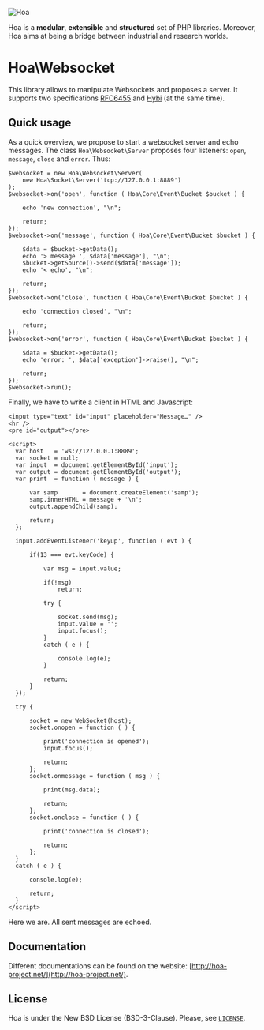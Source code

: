 ![Hoa](http://static.hoa-project.net/Image/Hoa_small.png)

Hoa is a **modular**, **extensible** and **structured** set of PHP libraries.
Moreover, Hoa aims at being a bridge between industrial and research worlds.

# Hoa\Websocket

This library allows to manipulate Websockets and proposes a server. It supports
two specifications [RFC6455](https://tools.ietf.org/html/rfc6455) and
[Hybi](https://tools.ietf.org/wg/hybi/draft-ietf-hybi-thewebsocketprotocol/) (at
the same time).

## Quick usage

As a quick overview, we propose to start a websocket server and echo messages.
The class `Hoa\Websocket\Server` proposes four listeners: `open`, `message`,
`close` and `error`. Thus:

    $websocket = new Hoa\Websocket\Server(
        new Hoa\Socket\Server('tcp://127.0.0.1:8889')
    );
    $websocket->on('open', function ( Hoa\Core\Event\Bucket $bucket ) {

        echo 'new connection', "\n";

        return;
    });
    $websocket->on('message', function ( Hoa\Core\Event\Bucket $bucket ) {

        $data = $bucket->getData();
        echo '> message ', $data['message'], "\n";
        $bucket->getSource()->send($data['message']);
        echo '< echo', "\n";

        return;
    });
    $websocket->on('close', function ( Hoa\Core\Event\Bucket $bucket ) {

        echo 'connection closed', "\n";

        return;
    });
    $websocket->on('error', function ( Hoa\Core\Event\Bucket $bucket ) {

        $data = $bucket->getData();
        echo 'error: ', $data['exception']->raise(), "\n";

        return;
    });
    $websocket->run();

Finally, we have to write a client in HTML and Javascript:

    <input type="text" id="input" placeholder="Message…" />
    <hr />
    <pre id="output"></pre>

    <script>
      var host   = 'ws://127.0.0.1:8889';
      var socket = null;
      var input  = document.getElementById('input');
      var output = document.getElementById('output');
      var print  = function ( message ) {

          var samp       = document.createElement('samp');
          samp.innerHTML = message + '\n';
          output.appendChild(samp);

          return;
      };

      input.addEventListener('keyup', function ( evt ) {

          if(13 === evt.keyCode) {

              var msg = input.value;

              if(!msg)
                  return;

              try {

                  socket.send(msg);
                  input.value = '';
                  input.focus();
              }
              catch ( e ) {

                  console.log(e);
              }

              return;
          }
      });

      try {

          socket = new WebSocket(host);
          socket.onopen = function ( ) {

              print('connection is opened');
              input.focus();

              return;
          };
          socket.onmessage = function ( msg ) {

              print(msg.data);

              return;
          };
          socket.onclose = function ( ) {

              print('connection is closed');

              return;
          };
      }
      catch ( e ) {

          console.log(e);

          return;
      }
    </script>

Here we are. All sent messages are echoed.

## Documentation

Different documentations can be found on the website:
[http://hoa-project.net/](http://hoa-project.net/).

## License

Hoa is under the New BSD License (BSD-3-Clause). Please, see
[`LICENSE`](http://hoa-project.net/LICENSE).
